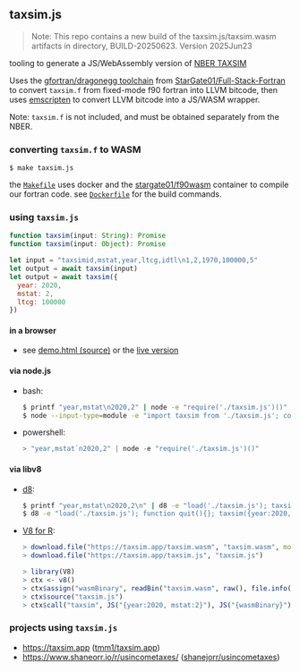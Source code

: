 ## taxsim.js

>Note:
> This repo contains a new build of the taxsim.js/taxsim.wasm artifacts in directory, BUILD-20250623.
> Version 2025Jun23

tooling to generate a JS/WebAssembly version of [NBER TAXSIM](http://taxsim.nber.org)

Uses the [gfortran/dragonegg toolchain](https://chrz.de/2020/04/21/fortran-in-the-browser/) from [StarGate01/Full-Stack-Fortran](https://github.com/StarGate01/Full-Stack-Fortran) to convert `taxsim.f` from fixed-mode f90 fortran into LLVM bitcode, then uses [emscripten](https://emscripten.org) to convert LLVM bitcode into a JS/WASM wrapper.

Note: `taxsim.f` is not included, and must be obtained separately from the NBER.

### converting `taxsim.f` to WASM

```
$ make taxsim.js
```

the [`Makefile`](Makefile) uses docker and the [stargate01/f90wasm](https://hub.docker.com/r/stargate01/f90wasm) container to compile our fortran code. see [`Dockerfile`](Dockerfile) for the build commands.

### using `taxsim.js`

```typescript
function taxsim(input: String): Promise
function taxsim(input: Object): Promise
```

```js
let input = "taxsimid,mstat,year,ltcg,idtl\n1,2,1970,100000,5"
let output = await taxsim(input)
let output = await taxsim({
  year: 2020,
  mstat: 2,
  ltcg: 100000
})
```

#### in a browser

- see [demo.html (source)](demo.html) or the [live version](https://taxsim.nber.org/taxsim35/demo.html)

#### via node.js

- bash:

  ```bash
  $ printf "year,mstat\n2020,2" | node -e "require('./taxsim.js')()"
  $ node --input-type=module -e "import taxsim from './taxsim.js'; console.log(await taxsim({year:2020,mstat:2}))"
  ```

- powershell:

  ```powershell
  > "year,mstat`n2020,2" | node -e "require('./taxsim.js')()"
  ```

#### via libv8

- [d8](https://v8.dev/docs/d8):

  ```bash
  $ printf "year,mstat\n2020,2\n" | d8 -e "load('./taxsim.js'); taxsim()"
  $ d8 -e "load('./taxsim.js'); function quit(){}; taxsim({year:2020,mstat:2}).then(console.log).catch(console.log)"
  ```

- [V8 for R](https://cran.r-project.org/web/packages/V8/index.html):

  ```r
  > download.file("https://taxsim.app/taxsim.wasm", "taxsim.wasm", mode="wb")
  > download.file("https://taxsim.app/taxsim.js", "taxsim.js")

  > library(V8)
  > ctx <- v8()
  > ctx$assign("wasmBinary", readBin("taxsim.wasm", raw(), file.info("taxsim.wasm")$size))
  > ctx$source("taxsim.js")
  > ctx$call("taxsim", JS("{year:2020, mstat:2}"), JS("{wasmBinary}"), await=TRUE)
  ```

### projects using `taxsim.js`

- https://taxsim.app ([tmm1/taxsim.app](https://github.com/tmm1/taxsim.app))
- https://www.shaneorr.io/r/usincometaxes/ ([shanejorr/usincometaxes](https://github.com/shanejorr/usincometaxes))
